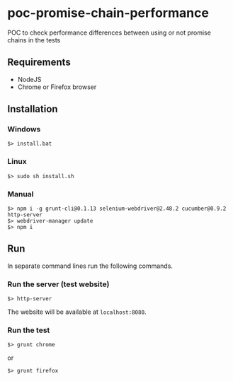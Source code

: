 # poc-promise-chain-performance
POC to check performance differences between using or not promise chains in the tests

## Requirements

- NodeJS
- Chrome or Firefox browser

## Installation

### Windows

    $> install.bat
    
### Linux

    $> sudo sh install.sh
    
### Manual

    $> npm i -g grunt-cli@0.1.13 selenium-webdriver@2.48.2 cucumber@0.9.2 http-server
    $> webdriver-manager update
    $> npm i
    
## Run

In separate command lines run the following commands.

### Run the server (test website)

    $> http-server
    
The website will be available at `localhost:8080`.

### Run the test

    $> grunt chrome
    
or

    $> grunt firefox